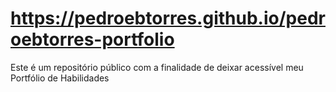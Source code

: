 # https://pedroebtorres.github.io/pedroebtorres-portfolio

Este é um repositório público com a finalidade de deixar acessível meu Portfólio de Habilidades
